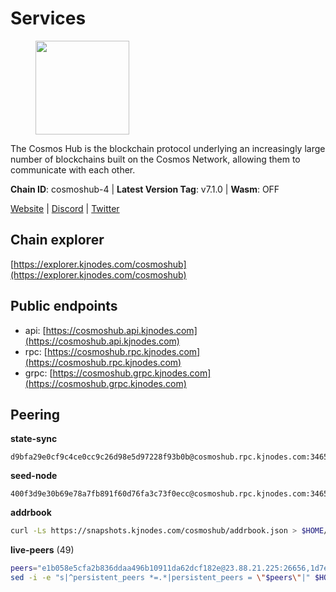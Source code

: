# Services

<figure><img src="https://raw.githubusercontent.com/kj89/testnet_manuals/main/pingpub/logos/cosmoshub.png" width="150" alt=""><figcaption></figcaption></figure>

The Cosmos Hub is the blockchain protocol underlying an  increasingly large number of blockchains built on the  Cosmos Network, allowing them to communicate with each other.

**Chain ID**: cosmoshub-4 | **Latest Version Tag**: v7.1.0 | **Wasm**: OFF

[Website](https://hub.cosmos.network) | [Discord](https://discord.gg/cosmosnetwork) | [Twitter](https://twitter.com/cosmoshub)


## Chain explorer
[https://explorer.kjnodes.com/cosmoshub](https://explorer.kjnodes.com/cosmoshub)

## Public endpoints

* api: [https://cosmoshub.api.kjnodes.com](https://cosmoshub.api.kjnodes.com)
* rpc: [https://cosmoshub.rpc.kjnodes.com](https://cosmoshub.rpc.kjnodes.com)
* grpc: [https://cosmoshub.grpc.kjnodes.com](https://cosmoshub.grpc.kjnodes.com)

## Peering

**state-sync**

```text
d9bfa29e0cf9c4ce0cc9c26d98e5d97228f93b0b@cosmoshub.rpc.kjnodes.com:34656
```

**seed-node**

```text
400f3d9e30b69e78a7fb891f60d76fa3c73f0ecc@cosmoshub.rpc.kjnodes.com:34659
```

**addrbook**
```bash
curl -Ls https://snapshots.kjnodes.com/cosmoshub/addrbook.json > $HOME/.gaia/config/addrbook.json
```

**live-peers** (49)
```bash
peers="e1b058e5cfa2b836ddaa496b10911da62dcf182e@23.88.21.225:26656,1d7e4efb0acaac12f9d75fc7d5417398653c6863@31.7.207.16:33656,eebc7a0257c91306b38fb42924b9292d6dd2951c@51.79.176.202:26656,d9bfa29e0cf9c4ce0cc9c26d98e5d97228f93b0b@65.109.88.38:34656,dff07399aeadf3f1b6edfac07f92a238112d3036@93.189.30.120:26656,e0ab6c5cc86959853f499236b8297344802ac5f4@5.161.139.201:26656,241b17dba97a2ed3c3747d12781fb86c9706e2d4@89.58.27.86:26656,b533749dfe0dc09eff1dfb2adf83108f9125ee1c@162.55.97.111:26656,dd53fa5cfb6a604feb80860d47506d0dd84baa12@142.132.210.234:26656,213857e741833d17275ea559bb2d0342398cec99@35.245.206.45:26656,6ea2ef7d3dd5d6967708a0b31eed85ba090a90a1@65.108.121.190:12010,c540af0c82963228aa865d27d9b6142fc54b571d@176.9.102.164:26656,d54eacb237dfbc0eb934a45509f878eb3ea3a5b3@64.44.148.195:26656,1d02b4300c6b6fd1123a20502f0b3c0ce3b73654@88.198.16.9:26656,c1e437f73b8889b78ea34981e7c349157ad80284@107.135.15.66:26656,7dd34d8d3880bc48eff3e47b941d06bd1941a962@93.115.25.106:26656,1da54d20c7339713f1d6d28dd2117087dd33d0ca@154.53.32.78:26656,c940e11c1072dad06da3b1b48ca92966bb37e93a@74.96.207.58:28721,9d048653fa4d98e6c0760ed0c54ad2d257ba46df@65.108.137.34:26656,aa6f82453d0ccbb9f95a19a58f6f16ec146d1a9d@184.72.196.24:26656,bc737531d441cf2e41dfa70f822a9a06440e3df1@220.85.113.37:26656,371a781ed95b643d4758b3736ab827ce1cbe4e98@65.108.136.206:26656,ba3bacc714817218562f743178228f23678b2873@34.141.15.99:26656,344d87e04fdf04be760da5069a59d9a489b886a6@52.14.44.1:26656,cd372322e563832871672be23d8303508d4385a3@139.59.8.48:26090,1be2bc01d01005833c538dedf11b23207cbb43f1@34.145.0.60:26656,1cce99042f884d669e7287e3e362bff8e385c63e@46.4.79.183:26726,96695949a73912f4486f52c133e5f800e51b29d6@115.79.141.245:22656,b28086e256aed04f2ab586bb97c90acd20a4980e@141.94.98.115:19095,39f68cf5744a881ea73023bf4e02db36390cfb1f@146.190.59.8:26090,56783b7e98eed68ec8af791248154f3cc53056d1@34.159.35.95:26656,48fc4fe58d5392bda805212ba0c8e4e772dba1f9@142.132.158.93:14956,b7e3dacac35201ecb6b3259aa9e59e5a96cba5be@51.68.10.109:26656,4ddba29a7dfa740a4edeb5c620c963f67f951e1d@5.9.72.212:2000,64148c47e1424173e3dcf90ab90bf196c2971b15@88.218.224.118:26656,51c49b57b371e3645de715e0034236a8bd61965e@35.234.21.2:26656,53942459f63835c8fd0d33766d280060c8476dfb@65.109.52.178:26656,71950462041283273efa597db443c556e70a9c17@52.79.230.246:26656,0eae0c3b87453c625a1de230fca4993b8ebe5c00@65.21.94.45:26656,3acae890c837bcd96775b9e4fc8cf1c6ad7fd18b@46.101.107.204:26656,44594a57ce538a21f8558bcb1c9ce560ad879e3e@15.235.114.84:26656,3ddcd917b078dc61d2ff6b7281996acde35ad4fb@141.95.202.13:26656,e3a129543d1642787af5a3bef826dec931e928f3@77.73.69.150:26656,c5730f95218251a5bc148dcd5190b15be940ebe4@104.225.216.254:26656,c14d39422b5d70d9084d19d286c7427c0762cdfc@162.55.92.114:2010,ca5011c44fd74d95e7fca487c69e301df195750c@65.108.122.246:26726,2bcf2079c8cac20f7cb26b9b8c52fc9bfbeaa514@176.9.188.21:26656,67685d93f2256caa7a2d53e3a104f9e437c3d247@95.216.114.244:26656,d9dbd30f7e9ae99dc05645f48f4637c2f4a14645@34.107.9.71:26656"
sed -i -e "s|^persistent_peers *=.*|persistent_peers = \"$peers\"|" $HOME/.gaia/config/config.toml
```

